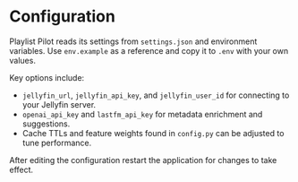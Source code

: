 # Configuration

Playlist Pilot reads its settings from `settings.json` and environment variables. Use `env.example` as a reference and copy it to `.env` with your own values.

Key options include:

- `jellyfin_url`, `jellyfin_api_key`, and `jellyfin_user_id` for connecting to your Jellyfin server.
- `openai_api_key` and `lastfm_api_key` for metadata enrichment and suggestions.
- Cache TTLs and feature weights found in `config.py` can be adjusted to tune performance.

After editing the configuration restart the application for changes to take effect.
